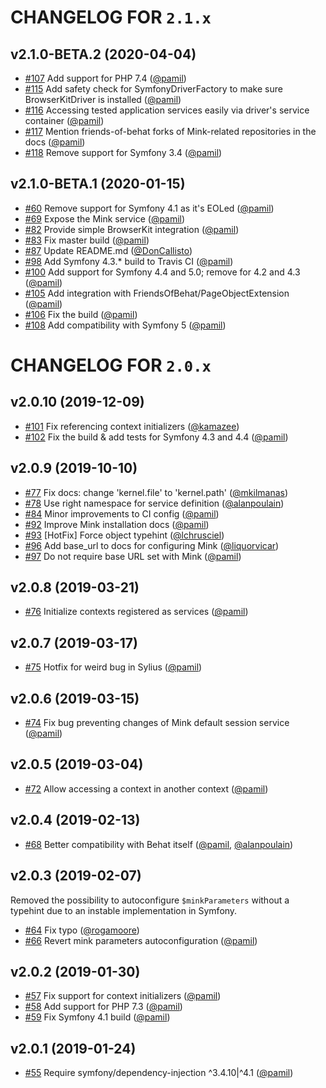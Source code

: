 # CHANGELOG FOR `2.1.x`

## v2.1.0-BETA.2 (2020-04-04)

- [#107](https://github.com/FriendsOfBehat/SymfonyExtension/issues/107) Add support for PHP 7.4 ([@pamil](https://github.com/pamil))
- [#115](https://github.com/FriendsOfBehat/SymfonyExtension/issues/115) Add safety check for SymfonyDriverFactory to make sure BrowserKitDriver is installed ([@pamil](https://github.com/pamil))
- [#116](https://github.com/FriendsOfBehat/SymfonyExtension/issues/116) Accessing tested application services easily via driver's service container ([@pamil](https://github.com/pamil))
- [#117](https://github.com/FriendsOfBehat/SymfonyExtension/issues/117) Mention friends-of-behat forks of Mink-related repositories in the docs ([@pamil](https://github.com/pamil))
- [#118](https://github.com/FriendsOfBehat/SymfonyExtension/issues/118) Remove support for Symfony 3.4 ([@pamil](https://github.com/pamil))

## v2.1.0-BETA.1 (2020-01-15)

- [#60](https://github.com/FriendsOfBehat/SymfonyExtension/issues/60) Remove support for Symfony 4.1 as it's EOLed ([@pamil](https://github.com/pamil))
- [#69](https://github.com/FriendsOfBehat/SymfonyExtension/issues/69) Expose the Mink service ([@pamil](https://github.com/pamil))
- [#82](https://github.com/FriendsOfBehat/SymfonyExtension/issues/82) Provide simple BrowserKit integration ([@pamil](https://github.com/pamil))
- [#83](https://github.com/FriendsOfBehat/SymfonyExtension/issues/83) Fix master build ([@pamil](https://github.com/pamil))
- [#87](https://github.com/FriendsOfBehat/SymfonyExtension/issues/87) Update README.md ([@DonCallisto](https://github.com/DonCallisto))
- [#98](https://github.com/FriendsOfBehat/SymfonyExtension/issues/98) Add Symfony 4.3.* build to Travis CI ([@pamil](https://github.com/pamil))
- [#100](https://github.com/FriendsOfBehat/SymfonyExtension/issues/100) Add support for Symfony 4.4 and 5.0; remove for 4.2 and 4.3 ([@pamil](https://github.com/pamil))
- [#105](https://github.com/FriendsOfBehat/SymfonyExtension/issues/105) Add integration with FriendsOfBehat/PageObjectExtension ([@pamil](https://github.com/pamil))
- [#106](https://github.com/FriendsOfBehat/SymfonyExtension/issues/106) Fix the build ([@pamil](https://github.com/pamil))
- [#108](https://github.com/FriendsOfBehat/SymfonyExtension/issues/108) Add compatibility with Symfony 5 ([@pamil](https://github.com/pamil))

# CHANGELOG FOR `2.0.x`

## v2.0.10 (2019-12-09)

- [#101](https://github.com/FriendsOfBehat/SymfonyExtension/issues/101) Fix referencing context initializers ([@kamazee](https://github.com/kamazee))
- [#102](https://github.com/FriendsOfBehat/SymfonyExtension/issues/102) Fix the build & add tests for Symfony 4.3 and 4.4 ([@pamil](https://github.com/pamil))

## v2.0.9 (2019-10-10)

- [#77](https://github.com/FriendsOfBehat/SymfonyExtension/issues/77) Fix docs: change 'kernel.file' to 'kernel.path' ([@mkilmanas](https://github.com/mkilmanas))
- [#78](https://github.com/FriendsOfBehat/SymfonyExtension/issues/78) Use right namespace for service definition ([@alanpoulain](https://github.com/alanpoulain))
- [#84](https://github.com/FriendsOfBehat/SymfonyExtension/issues/84) Minor improvements to CI config ([@pamil](https://github.com/pamil))
- [#92](https://github.com/FriendsOfBehat/SymfonyExtension/issues/92) Improve Mink installation docs ([@pamil](https://github.com/pamil))
- [#93](https://github.com/FriendsOfBehat/SymfonyExtension/issues/93) [HotFix] Force object typehint ([@lchrusciel](https://github.com/lchrusciel))
- [#96](https://github.com/FriendsOfBehat/SymfonyExtension/issues/96) Add base_url to docs for configuring Mink ([@liquorvicar](https://github.com/liquorvicar))
- [#97](https://github.com/FriendsOfBehat/SymfonyExtension/issues/97) Do not require base URL set with Mink ([@pamil](https://github.com/pamil))

## v2.0.8 (2019-03-21)

- [#76](https://github.com/FriendsOfBehat/SymfonyExtension/issues/76) Initialize contexts registered as services ([@pamil](https://github.com/pamil))

## v2.0.7 (2019-03-17)

- [#75](https://github.com/FriendsOfBehat/SymfonyExtension/issues/75) Hotfix for weird bug in Sylius ([@pamil](https://github.com/pamil))

## v2.0.6 (2019-03-15)

- [#74](https://github.com/FriendsOfBehat/SymfonyExtension/issues/74) Fix bug preventing changes of Mink default session service ([@pamil](https://github.com/pamil))

## v2.0.5 (2019-03-04)

- [#72](https://github.com/FriendsOfBehat/SymfonyExtension/issues/72) Allow accessing a context in another context ([@pamil](https://github.com/pamil))

## v2.0.4 (2019-02-13)

- [#68](https://github.com/FriendsOfBehat/SymfonyExtension/issues/68) Better compatibility with Behat itself ([@pamil](https://github.com/pamil), [@alanpoulain](https://github.com/alanpoulain))

## v2.0.3 (2019-02-07)

Removed the possibility to autoconfigure `$minkParameters` without a typehint due to an instable implementation in Symfony.

- [#64](https://github.com/FriendsOfBehat/SymfonyExtension/issues/64) Fix typo ([@rogamoore](https://github.com/rogamoore))
- [#66](https://github.com/FriendsOfBehat/SymfonyExtension/issues/66) Revert mink parameters autoconfiguration ([@pamil](https://github.com/pamil))

## v2.0.2 (2019-01-30)

- [#57](https://github.com/FriendsOfBehat/SymfonyExtension/issues/57) Fix support for context initializers ([@pamil](https://github.com/pamil))
- [#58](https://github.com/FriendsOfBehat/SymfonyExtension/issues/58) Add support for PHP 7.3 ([@pamil](https://github.com/pamil))
- [#59](https://github.com/FriendsOfBehat/SymfonyExtension/issues/59) Fix Symfony 4.1 build ([@pamil](https://github.com/pamil))

## v2.0.1 (2019-01-24)

- [#55](https://github.com/FriendsOfBehat/SymfonyExtension/issues/55) Require symfony/dependency-injection ^3.4.10|^4.1 ([@pamil](https://github.com/pamil))

